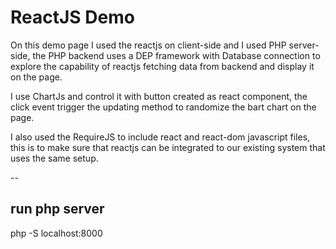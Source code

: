 # ReactJS Demo

On this demo page I used the reactjs on client-side and I used PHP server-side, the PHP backend uses a DEP framework 
 with Database connection to explore the capability of reactjs fetching data from backend and display it on the page.

I use ChartJs and control it with button created as react component, the click event trigger the updating method 
to randomize the bart chart on the page.

I also used the RequireJS to include react and react-dom javascript files, this is to make sure that reactjs can  be
integrated to our existing system that uses the same setup.

--
## run php server
php -S localhost:8000

